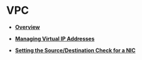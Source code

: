 # VPC<a name="EN-US_TOPIC_0140749123"></a>

-   **[Overview](vpc-overview.md)**  

-   **[Managing Virtual IP Addresses](managing-virtual-ip-addresses.md)**  

-   **[Setting the Source/Destination Check for a NIC](setting-the-source-destination-check-for-a-nic.md)**  


